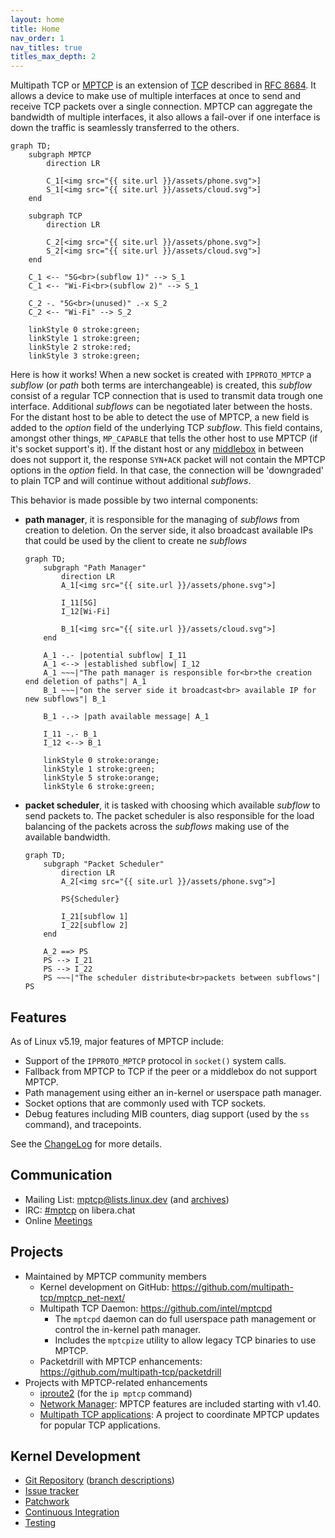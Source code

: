 ```yaml
---
layout: home
title: Home
nav_order: 1
nav_titles: true
titles_max_depth: 2
---
```


Multipath TCP or [MPTCP](https://en.wikipedia.org/wiki/Multipath_TCP) is an extension
of [TCP](https://en.wikipedia.org/wiki/Transmission_Control_Protocol) described
in [RFC 8684](https://www.rfc-editor.org/rfc/rfc8684.html). It allows a device to
make use of multiple interfaces at once to send and receive TCP packets over a single
connection. MPTCP can aggregate the bandwidth of multiple interfaces, it also allows
a fail-over if one interface is down the traffic is seamlessly transferred to the others.

```mermaid
graph TD;
    subgraph MPTCP
        direction LR

        C_1[<img src="{{ site.url }}/assets/phone.svg">]
        S_1[<img src="{{ site.url }}/assets/cloud.svg">]
    end

    subgraph TCP
        direction LR

        C_2[<img src="{{ site.url }}/assets/phone.svg">]
        S_2[<img src="{{ site.url }}/assets/cloud.svg">]
    end

    C_1 <-- "5G<br>(subflow 1)" --> S_1
    C_1 <-- "Wi-Fi<br>(subflow 2)" --> S_1

    C_2 -. "5G<br>(unused)" .-x S_2
    C_2 <-- "Wi-Fi" --> S_2

    linkStyle 0 stroke:green;
    linkStyle 1 stroke:green;
    linkStyle 2 stroke:red;
    linkStyle 3 stroke:green;
```

Here is how it works! When a new socket is created with `IPPROTO_MPTCP` a *subflow*
(or *path* both terms are interchangeable) is created, this *subflow* consist of
a regular TCP connection that is used to transmit data trough one interface. Additional
*subflows* can be negotiated later between the hosts. For the distant host to be
able to detect the use of MPTCP, a new field is added to the *option* field of the
underlying TCP *subflow*. This field contains, amongst other things, `MP_CAPABLE`
that tells the other host to use MPTCP (if it's socket support's it). If the distant
host or any [middlebox](https://en.wikipedia.org/wiki/Middlebox) in between does
not support it, the response `SYN+ACK` packet will not contain the MPTCP options
in the *option* field. In that case, the connection will be 'downgraded' to plain
TCP and will continue without additional *subflows*.

This behavior is made possible by two internal components:
* **path manager**, it is responsible for the managing of *subflows* from creation
  to deletion. On the server side, it also broadcast available IPs that could be used
  by the client to create ne *subflows*

  ```mermaid
  graph TD;
      subgraph "Path Manager"
          direction LR
          A_1[<img src="{{ site.url }}/assets/phone.svg">]

          I_11[5G]
          I_12[Wi-Fi]

          B_1[<img src="{{ site.url }}/assets/cloud.svg">]
      end

      A_1 -.- |potential subflow| I_11
      A_1 <--> |established subflow| I_12
      A_1 ~~~|"The path manager is responsible for<br>the creation end deletion of paths"| A_1
      B_1 ~~~|"on the server side it broadcast<br> available IP for new subflows"| B_1

      B_1 -.-> |path available message| A_1

      I_11 -.- B_1
      I_12 <--> B_1

      linkStyle 0 stroke:orange;
      linkStyle 1 stroke:green;
      linkStyle 5 stroke:orange;
      linkStyle 6 stroke:green;
  ```

* **packet scheduler**, it is tasked with choosing which available *subflow* to send
  packets to. The packet scheduler is also responsible for the load balancing of the
  packets across the *subflows* making use of the available bandwidth.

  ```mermaid
  graph TD;
      subgraph "Packet Scheduler"
          direction LR
          A_2[<img src="{{ site.url }}/assets/phone.svg">]

          PS{Scheduler}

          I_21[subflow 1]
          I_22[subflow 2]
      end

      A_2 ==> PS
      PS --> I_21
      PS --> I_22
      PS ~~~|"The scheduler distribute<br>packets between subflows"| PS
  ```

## Features

As of Linux v5.19, major features of MPTCP include:

* Support of the `IPPROTO_MPTCP` protocol in `socket()` system calls.
* Fallback from MPTCP to TCP if the peer or a middlebox do not support MPTCP.
* Path management using either an in-kernel or userspace path manager.
* Socket options that are commonly used with TCP sockets.
* Debug features including MIB counters, diag support (used by the `ss` command), and tracepoints.

See the
[ChangeLog](https://github.com/multipath-tcp/mptcp_net-next/wiki/#changelog)
for more details.

## Communication

* Mailing List: mptcp@lists.linux.dev (and [archives](https://lore.kernel.org/mptcp))
* IRC: [#mptcp](https://web.libera.chat/?nick=mptcp-dev-guest?#mptcp) on libera.chat
* Online [Meetings](https://github.com/multipath-tcp/mptcp_net-next/wiki/Meetings)

## Projects

* Maintained by MPTCP community members
  * Kernel development on GitHub: https://github.com/multipath-tcp/mptcp_net-next/
  * Multipath TCP Daemon: https://github.com/intel/mptcpd
    * The `mptcpd` daemon can do full userspace path management or control the in-kernel path manager.
    * Includes the `mptcpize` utility to allow legacy TCP binaries to use MPTCP.
  * Packetdrill with MPTCP enhancements: https://github.com/multipath-tcp/packetdrill
* Projects with MPTCP-related enhancements
  * [iproute2](https://wiki.linuxfoundation.org/networking/iproute2) (for the `ip mptcp` command)
  * [Network Manager](https://networkmanager.dev): MPTCP features are included starting with v1.40.
  * [Multipath TCP applications](https://github.com/mptcp-apps/): A project to coordinate MPTCP updates for popular TCP applications.

## Kernel Development

* [Git Repository](https://github.com/multipath-tcp/mptcp_net-next.git) ([branch descriptions](https://github.com/multipath-tcp/mptcp_net-next/wiki/Git-Branches))
* [Issue tracker](https://github.com/multipath-tcp/mptcp_net-next/issues)
* [Patchwork](https://patchwork.kernel.org/project/mptcp/)
* [Continuous Integration](https://github.com/multipath-tcp/mptcp_net-next/wiki/CI)
* [Testing](https://github.com/multipath-tcp/mptcp_net-next/wiki/Testing)

<!-- commented because it should be integrated into one of the above sections (which might themselves need to change)
This site is new and still evolving, so please refer to the [Linux MPTCP Upstream Project wiki](https://github.com/multipath-tcp/mptcp_net-next/wiki) for additional information.

_For out-of-tree kernels before v5.6 and an implementation of the experimental [MPTCP v0](https://www.rfc-editor.org/rfc/rfc6824.html) protocol, see https://multipath-tcp.org/_ -->
